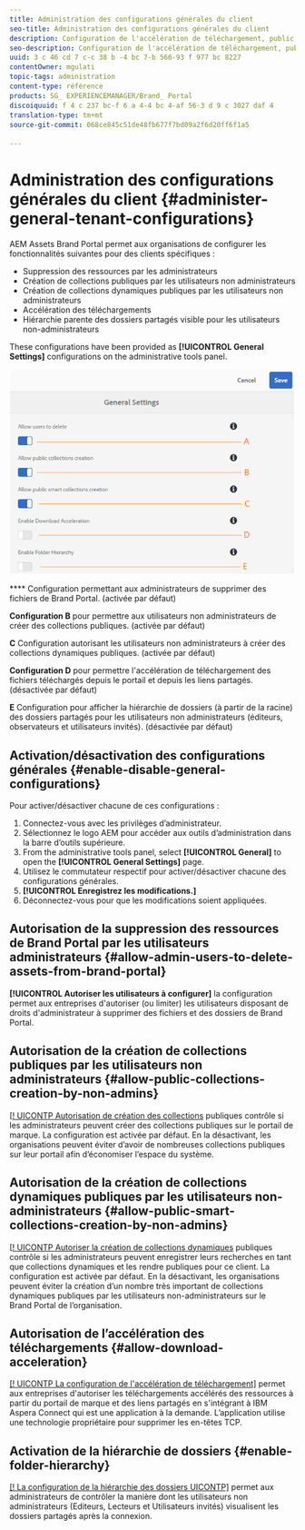 ```yaml
---
title: Administration des configurations générales du client
seo-title: Administration des configurations générales du client
description: Configuration de l'accélération de téléchargement, public intelligent [! Création UICONTROL], public [! Création UICONTROL] et permet aux administrateurs de supprimer des fichiers sur les clients.
seo-description: Configuration de l'accélération de téléchargement, public intelligent [! Création UICONTROL], public [! Création UICONTROL] et permet aux administrateurs de supprimer des fichiers sur les clients.
uuid: 3 c 46 cd 7 c-c 38 b -4 bc 7-b 566-93 f 977 bc 8227
contentOwner: mgulati
topic-tags: administration
content-type: référence
products: SG_ EXPERIENCEMANAGER/Brand_ Portal
discoiquuid: f 4 c 237 bc-f 6 a 4-4 bc 4-af 56-3 d 9 c 3027 daf 4
translation-type: tm+mt
source-git-commit: 068ce845c51de48fb677f7bd09a2f6d20ff6f1a5

---
```



# Administration des configurations générales du client {#administer-general-tenant-configurations}

AEM Assets Brand Portal permet aux organisations de configurer les fonctionnalités suivantes pour des clients spécifiques :

* Suppression des ressources par les administrateurs
* Création de collections publiques par les utilisateurs non administrateurs
* Création de collections dynamiques publiques par les utilisateurs non administrateurs
* Accélération des téléchargements
* Hiérarchie parente des dossiers partagés visible pour les utilisateurs non-administrateurs

These configurations have been provided as **[!UICONTROL General Settings]** configurations on the administrative tools panel.

![](assets/general-configs.png)

**** Configuration permettant aux administrateurs de supprimer des fichiers de Brand Portal. (activée par défaut)

**Configuration B** pour permettre aux utilisateurs non administrateurs de créer des collections publiques. (activée par défaut)

**C** Configuration autorisant les utilisateurs non administrateurs à créer des collections dynamiques publiques. (activée par défaut)

**Configuration D** pour permettre l'accélération de téléchargement des fichiers téléchargés depuis le portail et depuis les liens partagés. (désactivée par défaut)

**E** Configuration pour afficher la hiérarchie de dossiers (à partir de la racine) des dossiers partagés pour les utilisateurs non administrateurs (éditeurs, observateurs et utilisateurs invités). (désactivée par défaut)

## Activation/désactivation des configurations générales {#enable-disable-general-configurations}

Pour activer/désactiver chacune de ces configurations :

1. Connectez-vous avec les privilèges d’administrateur.
2. Sélectionnez le logo AEM pour accéder aux outils d’administration dans la barre d’outils supérieure.
3. From the administrative tools panel, select **[!UICONTROL General]** to open the **[!UICONTROL General Settings]** page.
4. Utilisez le commutateur respectif pour activer/désactiver chacune des configurations générales.
5. **[!UICONTROL Enregistrez les modifications.]**
6. Déconnectez-vous pour que les modifications soient appliquées.

## Autorisation de la suppression des ressources de Brand Portal par les utilisateurs administrateurs {#allow-admin-users-to-delete-assets-from-brand-portal}

**[!UICONTROL Autoriser les utilisateurs à configurer]** la configuration permet aux entreprises d'autoriser (ou limiter) les utilisateurs disposant de droits d'administrateur à supprimer des fichiers et des dossiers de Brand Portal.

## Autorisation de la création de collections publiques par les utilisateurs non administrateurs {#allow-public-collections-creation-by-non-admins}

[[! UICONTP Autorisation de création des collections](../using/brand-portal-share-collection.md#main-pars-text-1915052376) publiques contrôle si les administrateurs peuvent créer des collections publiques sur le portail de marque. La configuration est activée par défaut. En la désactivant, les organisations peuvent éviter d’avoir de nombreuses collections publiques sur leur portail afin d’économiser l’espace du système.

## Autorisation de la création de collections dynamiques publiques par les utilisateurs non-administrateurs {#allow-public-smart-collections-creation-by-non-admins}

[[! UICONTP Autoriser la création de collections dynamiques](../using/brand-portal-searching.md#main-pars-header-500620467) publiques contrôle si les administrateurs peuvent enregistrer leurs recherches en tant que collections dynamiques et les rendre publiques pour ce client. La configuration est activée par défaut. En la désactivant, les organisations peuvent éviter la création d’un nombre très important de collections dynamiques publiques par les utilisateurs non-administrateurs sur le Brand Portal de l’organisation.

## Autorisation de l’accélération des téléchargements {#allow-download-acceleration}

[[! UICONTP La configuration de l'accélération de téléchargement]](../using/accelerated-download.md) permet aux entreprises d'autoriser les téléchargements accélérés des ressources à partir du portail de marque et des liens partagés en s'intégrant à IBM Aspera Connect qui est une application à la demande. L’application utilise une technologie propriétaire pour supprimer les en-têtes TCP.

## Activation de la hiérarchie de dossiers {#enable-folder-hierarchy}

[[! La configuration de la hiérarchie des dossiers UICONTP]](../using/brand-portal-sharing-folders.md#non-admin-user-access-to-shared-folders) permet aux administrateurs de contrôler la manière dont les utilisateurs non administrateurs (Editeurs, Lecteurs et Utilisateurs invités) visualisent les dossiers partagés après la connexion.
